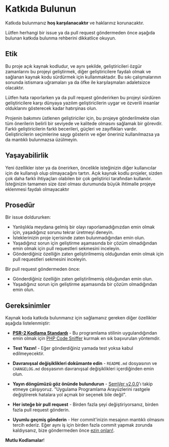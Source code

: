 # Katkıda Bulunun

Katkıda bulunmanız **hoş karşılanacaktır** ve haklarınız korunacaktır.

Lütfen herhangi bir issue ya da pull request göndermeden önce aşağıda bulunan 
katkıda bulunma rehberini dikkatlice okuyun. 

## Etik

Bu proje açık kaynak kodludur, ve aynı şekilde, geliştiricileri özgür zamanlarını bu projeyi geliştirmek, diğer
geliştiricilere faydalı olmak ve sağlanan kaynak kodu sürdürmek için kullanmaktadır. Bu sıkı çalışmalarının sonunda 
istismara uğramaları ya da öfke ile karşılaşmaları adaletsizce olacaktır.

Lütfen hata raporlarken ya da pull request gönderirken bu projeyi sürdüren geliştiricilere karşı 
dünyaya yazılım geliştiricilerin uygar ve özverili insanlar olduklarını gösterecek kadar hatırşinas olun.

Projenin bakımını üstlenen geliştiriciler için, bu projeye gönderilmekte olan tüm önerilerin belirli bir seviyede
ve kalitede olmasını sağlamak bir görevdir. Farklı geliştiricilerin farklı becerileri, güçleri ve zayıflıkları vardır.
Geliştiricilerin seçimlerine saygı gösterin ve eğer öneriniz kullanılmazsa ya da mantıklı bulunmazsa üzülmeyin.

## Yaşayabilirlik

Yeni özellikler ister ya da önerirken, öncelikle isteğinizin diğer kullanıcılar için de kullanışlı olup olmayacağını
tartın. Açık kaynak kodlu projeler, sizden çok daha farklı ihtiyaçları olabilen bir çok geliştirici tarafından kullanılır.
İsteğinizin tamamen size özel olması durumunda büyük ihtimalle projeye eklenmesi faydalı olmayacaktır

## Prosedür

Bir issue doldururken:

- Yanlışlıkla meydana gelmiş bir olayı raporlamadığınızdan emin olmak için, yaşadığınız sorunu tekrar üretmeyi deneyin.
- İsteklerinizin proje içerisinde zaten bulunmadığından emin olun.
- Yaşadığınız sorun için geliştirme aşamasında bir çözüm olmadığından emin olmak için pull requestleri sekmesini inceleyin.
- Gönderdiğiniz özelliğin zaten geliştirilmemiş olduğundan emin olmak için pull requestleri sekmesini inceleyin.

Bir pull request göndermeden önce:

- Gönderdiğiniz özelliğin zaten geliştirilmemiş olduğundan emin olun.
- Yaşadığınız sorun için geliştirme aşamasında bir çözüm olmadığından emin olun.

## Gereksinimler

Kaynak koda katkıda bulunmanız için sağlamanız gereken diğer özellikler aşağıda listelenmiştir:

- **[PSR-2 Kodlama Standardı](https://github.com/php-fig/fig-standards/blob/master/accepted/PSR-2-coding-style-guide.md)** - Bu programlama stilinin uygulandığından emin olmak için [PHP Code Sniffer](http://pear.php.net/package/PHP_CodeSniffer) kurmak en sık başvurulan yöntemdir.

- **Test Yazın!** - Eğer gönderdiğiniz yamada test yoksa kabul edilmeyecektir.

- **Davranışsal değişiklikleri dokümante edin** - `README.md` dosyasının ve `CHANGELOG.md` dosyasının davranışsal değişiklikleri içerdiğinden emin olun.

- **Yayın döngümüzü göz önünde bulundurun** - [SemVer v2.0.0](http://semver.org/)'ı takip etmeye çalışıyoruz. "Uygulama Programlama Arayüzlerini rastgele değiştirerek hatalara yol açmak bir seçenek bile değil".

- **Her isteğe bir pull request** - Birden fazla şeyi değiştiriyorsanız, birden fazla pull request gönderin.

- **Uyumlu geçmiş gönderin** - Her commit'inizin mesajının mantıklı olmasını tercih ederiz. Eğer aynı iş için birden fazla commit yapmak zorunda kaldıysanız, bize göndermeden önce [ezin onları!](http://www.git-scm.com/book/en/v2/Git-Tools-Rewriting-History#Changing-Multiple-Commit-Messages).

**Mutlu Kodlamalar**!
